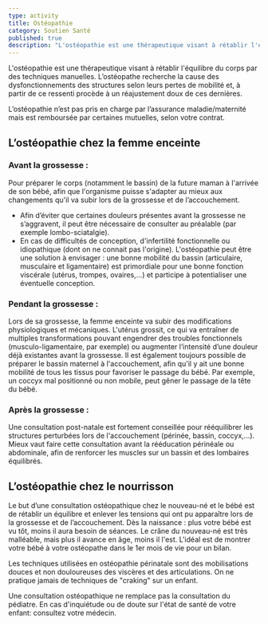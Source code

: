 ```yaml
---
type: activity
title: Ostéopathie
category: Soutien Santé
published: true
description: "L'ostéopathie est une thérapeutique visant à rétablir l'équilibre du corps par des techniques manuelles…"
---
```

L'ostéopathie est une thérapeutique visant à rétablir l'équilibre du corps par des techniques manuelles. L’ostéopathe recherche la cause des dysfonctionnements des structures selon leurs pertes de mobilité et, à partir de ce ressenti procède à un réajustement doux de ces dernières.

L’ostéopathie n’est pas pris en charge par l’assurance maladie/maternité mais est remboursée par certaines mutuelles, selon votre contrat.

## L’ostéopathie chez la femme enceinte

### Avant la grossesse :

Pour préparer le corps (notamment le bassin) de la future maman à l'arrivée de son bébé,  afin que l'organisme puisse s'adapter au mieux aux changements qu'il va subir lors de la grossesse et de l’accouchement.

- Afin d’éviter que certaines douleurs présentes avant la grossesse ne s’aggravent, il peut être nécessaire de consulter au préalable (par exemple lombo-sciatalgie).
- En cas de difficultés de conception, d'infertilité fonctionnelle ou idiopathique (dont on ne connait pas l'origine).
L'ostéopathie peut être une solution à envisager : une bonne mobilité du bassin (articulaire, musculaire et ligamentaire) est primordiale pour une bonne fonction viscérale (utérus, trompes, ovaires,...) et participe à potentialiser une éventuelle conception.

### Pendant la grossesse :

Lors de sa grossesse, la femme enceinte va subir des modifications physiologiques et mécaniques. L'utérus grossit, ce qui va entraîner de multiples transformations pouvant engendrer des troubles fonctionnels (musculo-ligamentaire, par exemple) ou augmenter l’intensité d’une douleur déjà existantes avant la grossesse.
Il est également toujours possible de préparer le bassin maternel à l'accouchement, afin qu'il y ait une bonne mobilité de tous les tissus pour favoriser le passage du bébé. Par exemple, un coccyx mal positionné ou non mobile, peut gêner le passage de la tête du bébé.

### Après la grossesse :

Une consultation post-natale est fortement conseillée pour rééquilibrer les structures perturbées lors de l'accouchement (périnée, bassin, coccyx,...).
Mieux vaut faire cette consultation avant la rééducation périnéale ou abdominale, afin  de renforcer les muscles sur un bassin et des lombaires équilibrés.

## L’ostéopathie chez le nourrisson

Le but d’une consultation ostéopathique chez le nouveau-né et le bébé est de rétablir un équilibre et enlever les tensions qui ont pu apparaître lors de la grossesse et de l’accouchement.
Dès la naissance : plus votre bébé est vu tôt, moins il aura besoin de séances. Le crâne du nouveau-né est très malléable, mais plus il avance en âge, moins il l'est. L'idéal est de montrer votre bébé à votre ostéopathe dans le 1er mois de vie pour un bilan.

Les techniques utilisées en ostéopathie périnatale sont des mobilisations douces et non douloureuses des viscères et des articulations. On ne pratique jamais de techniques de "craking" sur un enfant.

Une consultation ostéopathique ne remplace pas la consultation du pédiatre. En cas d'inquiétude ou de doute sur l'état de santé de votre enfant: consultez votre médecin.

